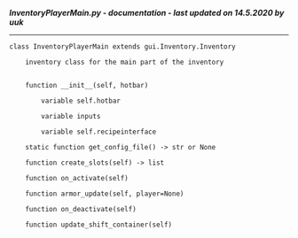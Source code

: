 ***InventoryPlayerMain.py - documentation - last updated on 14.5.2020 by uuk***
___

    class InventoryPlayerMain extends gui.Inventory.Inventory
        
        inventory class for the main part of the inventory


        function __init__(self, hotbar)

            variable self.hotbar

            variable inputs

            variable self.recipeinterface

        static function get_config_file() -> str or None

        function create_slots(self) -> list

        function on_activate(self)

        function armor_update(self, player=None)

        function on_deactivate(self)

        function update_shift_container(self)
